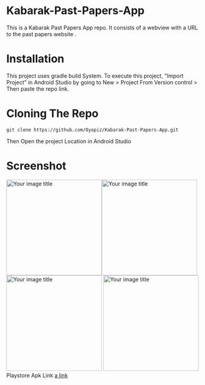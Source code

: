 # Kabarak-Past-Papers-App
This is a Kabarak Past Papers App  repo. It consists of a webview with a URL to the past papers website . 

# Installation
This project uses gradle build System. To execute this project, "Import Project" in Android Studio by going to New > Project From Version control > Then paste the repo link.

# Cloning The Repo
```git clone https://github.com/Oyopiz/Kabarak-Past-Papers-App.git```

Then Open the project Location in Android Studio

# Screenshot
<img src="https://github.com/Oyopiz/Kabarak-Past-Papers-App/blob/master/screenshot/Screenshot_20211216-171105.png" alt="Your image title" width="250"/><img src="https://github.com/Oyopiz/Kabarak-Past-Papers-App/blob/master/screenshot/Screenshot_20211216-171116.png" alt="Your image title" width="250"/>
<img src="https://github.com/Oyopiz/Kabarak-Past-Papers-App/blob/master/screenshot/Screenshot_20211216-171131.png" alt="Your image title" width="250"/>
<img src="https://github.com/Oyopiz/Kabarak-Past-Papers-App/blob/master/screenshot/pastpapers.png" alt="Your image title" width="250"/>
Playstore Apk Link
[a link](https://play.google.com/store/apps/details?id=com.bro.kabaraknotesapp)

